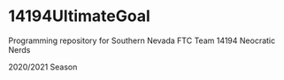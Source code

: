 # 14194UltimateGoal

Programming repository for Southern Nevada FTC Team 14194 Neocratic Nerds

2020/2021 Season
